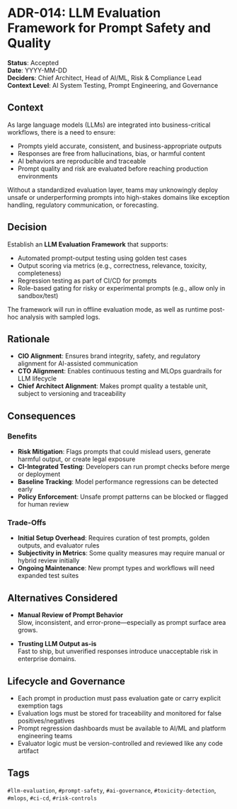 # ADR-014: LLM Evaluation Framework for Prompt Safety and Quality

**Status**: Accepted  
**Date**: YYYY-MM-DD  
**Deciders**: Chief Architect, Head of AI/ML, Risk & Compliance Lead  
**Context Level**: AI System Testing, Prompt Engineering, and Governance

## Context

As large language models (LLMs) are integrated into business-critical workflows, there is a need to ensure:

- Prompts yield accurate, consistent, and business-appropriate outputs  
- Responses are free from hallucinations, bias, or harmful content  
- AI behaviors are reproducible and traceable  
- Prompt quality and risk are evaluated before reaching production environments

Without a standardized evaluation layer, teams may unknowingly deploy unsafe or underperforming prompts into high-stakes domains like exception handling, regulatory communication, or forecasting.

## Decision

Establish an **LLM Evaluation Framework** that supports:

- Automated prompt-output testing using golden test cases  
- Output scoring via metrics (e.g., correctness, relevance, toxicity, completeness)  
- Regression testing as part of CI/CD for prompts  
- Role-based gating for risky or experimental prompts (e.g., allow only in sandbox/test)

The framework will run in offline evaluation mode, as well as runtime post-hoc analysis with sampled logs.

## Rationale

- **CIO Alignment**: Ensures brand integrity, safety, and regulatory alignment for AI-assisted communication  
- **CTO Alignment**: Enables continuous testing and MLOps guardrails for LLM lifecycle  
- **Chief Architect Alignment**: Makes prompt quality a testable unit, subject to versioning and traceability

## Consequences

### Benefits

- **Risk Mitigation**: Flags prompts that could mislead users, generate harmful output, or create legal exposure  
- **CI-Integrated Testing**: Developers can run prompt checks before merge or deployment  
- **Baseline Tracking**: Model performance regressions can be detected early  
- **Policy Enforcement**: Unsafe prompt patterns can be blocked or flagged for human review

### Trade-Offs

- **Initial Setup Overhead**: Requires curation of test prompts, golden outputs, and evaluator rules  
- **Subjectivity in Metrics**: Some quality measures may require manual or hybrid review initially  
- **Ongoing Maintenance**: New prompt types and workflows will need expanded test suites

## Alternatives Considered

- **Manual Review of Prompt Behavior**  
  Slow, inconsistent, and error-prone—especially as prompt surface area grows.

- **Trusting LLM Output as-is**  
  Fast to ship, but unverified responses introduce unacceptable risk in enterprise domains.

## Lifecycle and Governance

- Each prompt in production must pass evaluation gate or carry explicit exemption tags  
- Evaluation logs must be stored for traceability and monitored for false positives/negatives  
- Prompt regression dashboards must be available to AI/ML and platform engineering teams  
- Evaluator logic must be version-controlled and reviewed like any code artifact

## Tags

`#llm-evaluation`, `#prompt-safety`, `#ai-governance`, `#toxicity-detection`, `#mlops`, `#ci-cd`, `#risk-controls`
